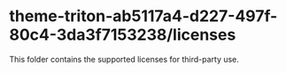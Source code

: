 # theme-triton-ab5117a4-d227-497f-80c4-3da3f7153238/licenses

This folder contains the supported licenses for third-party use.
